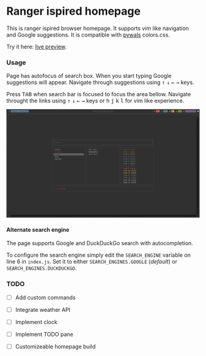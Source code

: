 # Ranger ispired homepage

This is ranger ispired browser homepage. It supports vim like navigation and Google suggestions. It is compatible with [pywals](https://github.com/dylanaraps/pywal) colors.css.

Try it here: [live preview](https://vulgrim.github.io/homepage/).

### Usage

Page has autofocus of search box. When you start typing Google suggestions will appear. Navigate through suggestions using
<kbd>↑</kbd> <kbd>↓</kbd> <kbd>←</kbd> <kbd>→</kbd> keys.

Press <kbd>TAB</kbd> when search bar is focused to focus the area bellow. Navigate throught the links using <kbd>↑</kbd> <kbd>↓</kbd> <kbd>←</kbd> <kbd>→</kbd> keys or <kbd>h</kbd> <kbd>j</kbd> <kbd>k</kbd> <kbd>l</kbd> for vim like experience.

![](preview.png)

#### Alternate search engine
The page supports Google and DuckDuckGo search with autocompletion.

To configure the search engine simply edit the `SEARCH_ENGINE` variable on line 6 in `index.js`. Set it to either `SEARCH_ENGINES.GOOGLE` (_default_) or `SEARCH_ENGINES.DUCKDUCKGO`.

### TODO
- [ ] Add custom commands
- [ ] Integrate weather API
- [ ] Implement clock
- [ ] Implement TODO pane
- [ ] Customizeable homepage build

